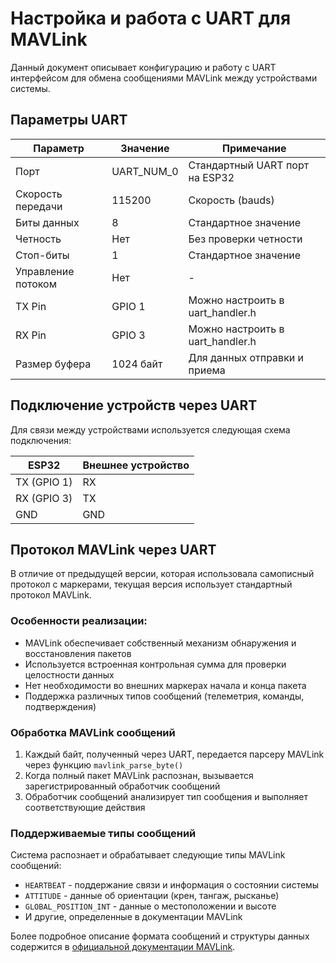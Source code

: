 # Настройка и работа с UART для MAVLink

Данный документ описывает конфигурацию и работу с UART интерфейсом для обмена сообщениями MAVLink между устройствами системы.

## Параметры UART

| Параметр | Значение | Примечание |
|----------|----------|------------|
| Порт | UART_NUM_0 | Стандартный UART порт на ESP32 |
| Скорость передачи | 115200 | Скорость (bauds) |
| Биты данных | 8 | Стандартное значение |
| Четность | Нет | Без проверки четности |
| Стоп-биты | 1 | Стандартное значение |
| Управление потоком | Нет | - |
| TX Pin | GPIO 1 | Можно настроить в uart_handler.h |
| RX Pin | GPIO 3 | Можно настроить в uart_handler.h |
| Размер буфера | 1024 байт | Для данных отправки и приема |

## Подключение устройств через UART

Для связи между устройствами используется следующая схема подключения:

| ESP32       | Внешнее устройство |
|-------------|-------------------|
| TX (GPIO 1) | RX                |
| RX (GPIO 3) | TX                |
| GND         | GND               |

## Протокол MAVLink через UART

В отличие от предыдущей версии, которая использовала самописный протокол с маркерами, текущая версия использует стандартный протокол MAVLink. 

### Особенности реализации:
- MAVLink обеспечивает собственный механизм обнаружения и восстановления пакетов
- Используется встроенная контрольная сумма для проверки целостности данных
- Нет необходимости во внешних маркерах начала и конца пакета
- Поддержка различных типов сообщений (телеметрия, команды, подтверждения)

### Обработка MAVLink сообщений
1. Каждый байт, полученный через UART, передается парсеру MAVLink через функцию `mavlink_parse_byte()`
2. Когда полный пакет MAVLink распознан, вызывается зарегистрированный обработчик сообщений
3. Обработчик сообщений анализирует тип сообщения и выполняет соответствующие действия

### Поддерживаемые типы сообщений
Система распознает и обрабатывает следующие типы MAVLink сообщений:
- `HEARTBEAT` - поддержание связи и информация о состоянии системы
- `ATTITUDE` - данные об ориентации (крен, тангаж, рысканье)
- `GLOBAL_POSITION_INT` - данные о местоположении и высоте
- И другие, определенные в документации MAVLink

Более подробное описание формата сообщений и структуры данных содержится в [официальной документации MAVLink](https://mavlink.io/en/messages/).